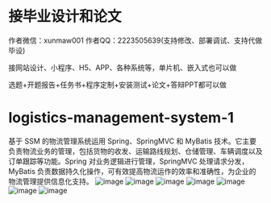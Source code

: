 # 接毕业设计和论文
作者微信：xunmaw001  作者QQ：2223505639(支持修改、部署调试、支持代做毕设)

接网站设计、小程序、H5、APP、各种系统等，单片机、嵌入式也可以做

选题+开题报告+任务书+程序定制+安装测试+论文+答辩PPT都可以做
# logistics-management-system-1
基于 SSM 的物流管理系统运用 Spring、SpringMVC 和 MyBatis 技术。它主要负责物流业务的管理，包括货物的收发、运输路线规划、仓储管理、车辆调度以及订单跟踪等功能。Spring 对业务逻辑进行管理，SpringMVC 处理请求分发，MyBatis 负责数据持久化操作，可有效提高物流运作的效率和准确性，为企业的物流管理提供信息化支持。
![image](https://github.com/user-attachments/assets/ffb17f9f-3a84-4cf4-92c7-b867462f8112)
![image](https://github.com/user-attachments/assets/a62d3a74-dfbd-4f53-aac0-1f35326c72f0)
![image](https://github.com/user-attachments/assets/9519c6cc-b290-44dc-bdd3-bf414a0089f8)
![image](https://github.com/user-attachments/assets/98e8b529-5c4c-4721-a804-81364c807091)
![image](https://github.com/user-attachments/assets/97248e84-a879-421c-a8cb-03661ad8bcbb)
![image](https://github.com/user-attachments/assets/56219afa-ba20-4d1c-9604-b364f0ae19d7)
![image](https://github.com/user-attachments/assets/ad0bb27c-afd9-4aa0-9ff6-6fe0bffc5125)
